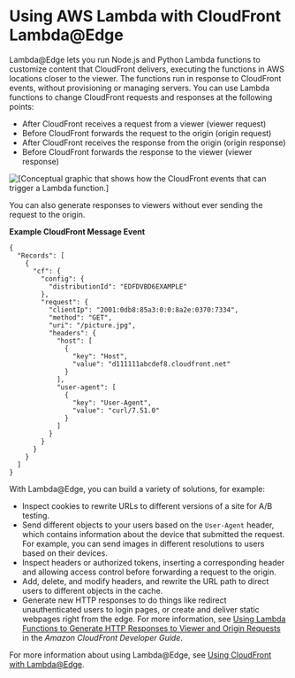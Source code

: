 # Using AWS Lambda with CloudFront Lambda@Edge<a name="lambda-edge"></a>

Lambda@Edge lets you run Node\.js and Python Lambda functions to customize content that CloudFront delivers, executing the functions in AWS locations closer to the viewer\. The functions run in response to CloudFront events, without provisioning or managing servers\. You can use Lambda functions to change CloudFront requests and responses at the following points:
+ After CloudFront receives a request from a viewer \(viewer request\)
+ Before CloudFront forwards the request to the origin \(origin request\)
+ After CloudFront receives the response from the origin \(origin response\)
+ Before CloudFront forwards the response to the viewer \(viewer response\)

![\[Conceptual graphic that shows how the CloudFront events that can trigger a Lambda function.\]](http://docs.aws.amazon.com/lambda/latest/dg/images/cloudfront-events-that-trigger-lambda-functions.png)

You can also generate responses to viewers without ever sending the request to the origin\.

**Example CloudFront Message Event**  

```
{
  "Records": [
    {
      "cf": {
        "config": {
          "distributionId": "EDFDVBD6EXAMPLE"
        },
        "request": {
          "clientIp": "2001:0db8:85a3:0:0:8a2e:0370:7334",
          "method": "GET",
          "uri": "/picture.jpg",
          "headers": {
            "host": [
              {
                "key": "Host",
                "value": "d111111abcdef8.cloudfront.net"
              }
            ],
            "user-agent": [
              {
                "key": "User-Agent",
                "value": "curl/7.51.0"
              }
            ]
          }
        }
      }
    }
  ]
}
```

With Lambda@Edge, you can build a variety of solutions, for example:
+ Inspect cookies to rewrite URLs to different versions of a site for A/B testing\.
+ Send different objects to your users based on the `User-Agent` header, which contains information about the device that submitted the request\. For example, you can send images in different resolutions to users based on their devices\.
+ Inspect headers or authorized tokens, inserting a corresponding header and allowing access control before forwarding a request to the origin\.
+ Add, delete, and modify headers, and rewrite the URL path to direct users to different objects in the cache\.
+ Generate new HTTP responses to do things like redirect unauthenticated users to login pages, or create and deliver static webpages right from the edge\. For more information, see [Using Lambda Functions to Generate HTTP Responses to Viewer and Origin Requests](https://docs.aws.amazon.com/AmazonCloudFront/latest/DeveloperGuide/http-response-generation.html) in the *Amazon CloudFront Developer Guide*\.

For more information about using Lambda@Edge, see [Using CloudFront with Lambda@Edge](https://docs.aws.amazon.com/AmazonCloudFront/latest/DeveloperGuide/lambda-at-the-edge.html)\. 